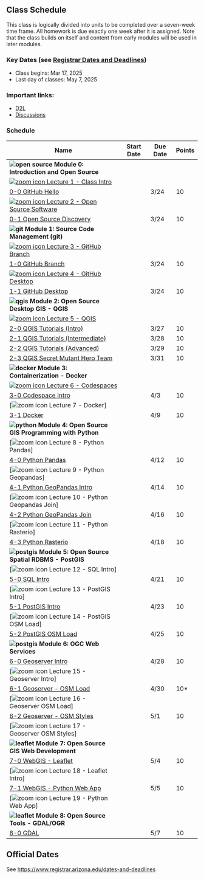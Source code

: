 
## Class Schedule

This class is logically divided into units to be completed over a seven-week time frame. All homework is due exactly one week after it is assigned. Note that the class builds on itself and content from early modules will be used in later modules.

### Key Dates (see [Registrar Dates and Deadlines](https://registrar.arizona.edu/dates-and-deadlines))
- Class begins: Mar 17, 2025
- Last day of classes:  May 7, 2025

### Important links:
- [D2L](https://d2l.arizona.edu/d2l/home/1526090)
- [Discussions](https://github.com/ua-gist604b-s25/syllabus/discussions)

### Schedule

|  **Name** | **Start Date** | **Due Date** | **Points** |
| --- | --- | --- | ---  |
|  **![open source](./media/open-source-32.png) Module 0: Introduction and Open Source** |  |  |  |
| [![zoom icon](media/play-icon.png) Lecture 1 - Class Intro](https://arizona.hosted.panopto.com/Panopto/Pages/Viewer.aspx?id=1a36dccb-853e-4f20-85d4-b2a20032901a) | | | |
|  [0-0 GitHub Hello](https://classroom.github.com/a/kmiKqURq) | | 3/24 | 10 |
| [![zoom icon](media/play-icon.png) Lecture 2 - Open Source Software](https://arizona.hosted.panopto.com/Panopto/Pages/Viewer.aspx?id=886287b1-84e9-415a-8901-b2a300321ae2) | | | |
|  [0-1 Open Source Discovery](https://classroom.github.com/a/JZAqv92C) | | 3/24 | 10 |
|  **![git](./media/git-32.png) Module 1: Source Code Management (git)** |  |  |  |
| [![zoom icon](media/play-icon.png) Lecture 3 - GitHub Branch](https://arizona.hosted.panopto.com/Panopto/Pages/Viewer.aspx?id=5e1194aa-b8ec-4b7f-97f2-b2a300379863) | | | |
|  [1-0 GitHub Branch](https://classroom.github.com/a/MGbpWqKO) | | 3/24 | 10 |
| [![zoom icon](media/play-icon.png) Lecture 4 - GitHub Desktop](https://arizona.hosted.panopto.com/Panopto/Pages/Viewer.aspx?id=19aa643d-bd03-4ff5-850b-b2a300436af1) | | | |
|  [1-1 GitHub Desktop](https://classroom.github.com/a/0AUdcNYz) | | 3/24 | 10 |
|  **![qgis](./media/qgis-32.png) Module 2: Open Source Desktop GIS - QGIS** |  |  |  | 
| [![zoom icon](media/play-icon.png) Lecture 5 - QGIS](https://arizona.hosted.panopto.com/Panopto/Pages/Viewer.aspx?id=c6a93baf-a6c6-4aeb-bdf1-b2aa0056babc) | | | |
|  [2-0 QGIS Tutorials (Intro)](https://classroom.github.com/a/W9SRSb3L) |  | 3/27 | 10 |
|  [2-1 QGIS Tutorials (Intermediate)](https://classroom.github.com/a/ybSLxUpx) |  | 3/28 | 10 |
|  [2-2 QGIS Tutorials (Advanced)](https://classroom.github.com/a/5ILYZ_41) |  | 3/29 | 10 |
|  [2-3 QGIS Secret Mutant Hero Team](https://classroom.github.com/a/l-WBhwxI) |  | 3/31 | 10 |
|  **![docker](./media/docker-32.png) Module 3: Containerization - Docker** |  |  |  |
| [![zoom icon](media/play-icon.png) Lecture 6 - Codespaces](https://arizona.hosted.panopto.com/Panopto/Pages/Viewer.aspx?id=a92182d8-f79e-41bd-9cad-b2b2003f34b9) | | | |
|  [3-0 Codespace Intro](https://classroom.github.com/a/CyBZ2EQ_) | | 4/3 | 10 |
| [![zoom icon](media/play-icon.png) Lecture 7 - Docker] | | | |
|  [3-1 Docker](https://classroom.github.com/a/MypNBZla) | | 4/9 | 10 |
|  **![python](./media/python-32.png) Module 4: Open Source GIS Programming with Python** |  |  |  |
| [![zoom icon](media/play-icon.png) Lecture 8 - Python Pandas] | | | |
|  [4-0 Python Pandas](https://classroom.github.com/a/y6cEJTyO) |  | 4/12 | 10 |
| [![zoom icon](media/play-icon.png) Lecture 9 - Python Geopandas] | | | |
|  [4-1 Python GeoPandas Intro](https://classroom.github.com/a/9FKe5wBv) |  | 4/14 | 10 |
| [![zoom icon](media/play-icon.png) Lecture 10 - Python Geopandas Join] | | | |
|  [4-2 Python GeoPandas Join](https://classroom.github.com/a/9d9NCyse) |  | 4/16 | 10 |
| [![zoom icon](media/play-icon.png) Lecture 11 - Python Rasterio] | | | |
|  [4-3 Python Rasterio](https://classroom.github.com/a/l56RUCrv)|  | 4/18 | 10 |
|  **![postgis](./media/postgis-32.png) Module 5: Open Source Spatial RDBMS - PostGIS** |  |  |  |
| [![zoom icon](media/play-icon.png) Lecture 12 - SQL Intro] | | | |
|  [5-0 SQL Intro](https://classroom.github.com/a/0r3S6nlR) |  | 4/21 | 10 |
| [![zoom icon](media/play-icon.png) Lecture 13 - PostGIS Intro] | | | |
|  [5-1 PostGIS Intro](https://classroom.github.com/a/tpsyYOob) |  | 4/23 | 10 |
| [![zoom icon](media/play-icon.png) Lecture 14 - PostGIS OSM Load] | | | |
|  [5-2 PostGIS OSM Load](https://classroom.github.com/a/LyEm95zw) | | 4/25 | 10 |
|  **![postgis](./media/ogc-32.png) Module 6: OGC Web Services** |  |  |  |
|  [6-0 Geoserver Intro](https://classroom.github.com/a/VPY7JXIj) |  | 4/28 | 10 |
| [![zoom icon](media/play-icon.png) Lecture 15 - Geoserver Intro] | | | |
|  [6-1 Geoserver - OSM Load](https://classroom.github.com/a/3AKvHt3H) | | 4/30 | 10* |
| [![zoom icon](media/play-icon.png) Lecture 16 - Geoserver OSM Load] | | | |
|  [6-2 Geoserver - OSM Styles](https://classroom.github.com/a/-9KIZm9a) | | 5/1 | 10 |
| [![zoom icon](media/play-icon.png) Lecture 17 - Geoserver OSM Styles] | | | |
|  **![leaflet](./media/leaflet-32.png) Module 7: Open Source GIS Web Development** |  |  |  |
|  [7-0 WebGIS - Leaflet](https://classroom.github.com/a/uuJdOnl-) |  | 5/4 | 10 |
| [![zoom icon](media/play-icon.png) Lecture 18 - Leaflet Intro] | | | |
|  [7-1 WebGIS - Python Web App](https://classroom.github.com/a/1O3Y5M1P) | | 5/5 | 10 |
| [![zoom icon](media/play-icon.png) Lecture 19 - Python Web App] | | | |
|  **![leaflet](./media/gdal-32.png) Module 8: Open Source Tools - GDAL/OGR** |  |  |  |
|  [8-0 GDAL](https://classroom.github.com/a/m7qQLwRX) |  | 5/7 | 10 |

## Official Dates
See https://www.registrar.arizona.edu/dates-and-deadlines

